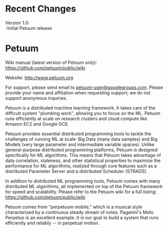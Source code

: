 Recent Changes
==============

Version 1.0:<br>
-Initial Petuum release<br>

Petuum
==============

Wiki manual (latest version of Petuum only): https://github.com/petuum/public/wiki<br>

Website: http://www.petuum.org

For support, please send email to petuum-user@googlegroups.com. Please provide your name and affiliation when requesting support; we do not support anonymous inquiries.

Petuum is a distributed machine learning framework. It takes care of the difficult system "plumbing work", allowing you to focus on the ML. Petuum runs efficiently at scale on research clusters and cloud compute like Amazon EC2 and Google GCE.

Petuum provides essential distributed programming tools to tackle the challenges of running ML at scale: Big Data (many data samples) and Big Models (very large parameter and intermediate variable spaces). Unlike general-purpose distributed programming platforms, Petuum is designed specifically for ML algorithms. This means that Petuum takes advantage of data correlation, staleness, and other statistical properties to maximize the performance for ML algorithms, realized through core features such as a distributed Parameter Server and a distributed Scheduler (STRADS).

In addition to distributed ML programming tools, Petuum comes with many distributed ML algorithms, all implemented on top of the Petuum framework for speed and scalability. Please refer to the Petuum wiki for a full listing: https://github.com/petuum/public/wiki

Petuum comes from "perpetuum mobile," which is a musical style characterized by a continuous steady stream of notes. Paganini's Moto Perpetuo is an excellent example. It is our goal to build a system that runs efficiently and reliably -- in perpetual motion.
